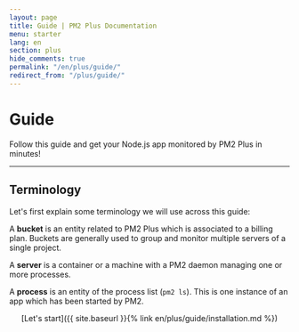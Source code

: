 ```yaml
---
layout: page
title: Guide | PM2 Plus Documentation
menu: starter
lang: en
section: plus
hide_comments: true
permalink: "/en/plus/guide/"
redirect_from: "/plus/guide/"
---
```


# Guide

Follow this guide and get your Node.js app monitored by PM2 Plus in minutes!

---

## Terminology

Let's first explain some terminology we will use across this guide:

A **bucket** is an entity related to PM2 Plus which is associated to a billing plan. Buckets are generally used to group and monitor multiple servers of a single project.

A **server** is a container or a machine with a PM2 daemon managing one or more processes.

A **process** is an entity of the process list (`pm2 ls`). This is one instance of an app which has been started by PM2.

<p align="center">[Let's start]({{ site.baseurl }}{% link en/plus/guide/installation.md %})</p>